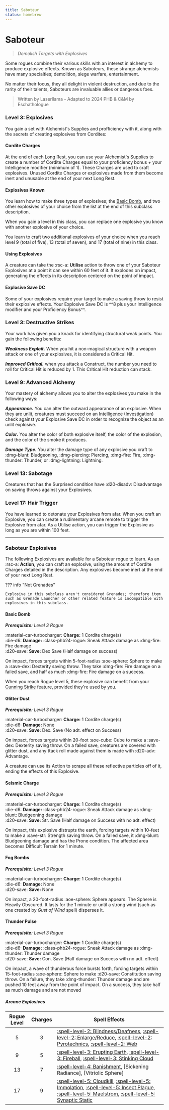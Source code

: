 ```yaml
---
title: Saboteur
status: homebrew
---
```


# Saboteur

> *Demolish Targets with Explosives* 

Some rogues combine their various skills with an interest in alchemy to produce explosive effects. Known as Saboteurs, these strange alchemists have many specialties; demolition, siege warfare, entertainment. 

No matter their focus, they all delight in violent destruction, and due to the rarity of their talents, Saboteurs are invaluable allies or dangerous foes.

> Written by Laserllama - Adapted to 2024 PHB & C&M by Eschathologue

### Level 3: Explosives

You gain a set with Alchemist's Supplies and profficiency with it, along with the secrets of creating explosives from Cordites:

#### Cordite Charges 

At the end of each Long Rest, you can use your Alchemist's Supplies to create a number of Cordite Charges equal to your proficiency bonus + your Intelligence modifier (minimum of 1). These Charges are used to craft explosives. Unused Cordite Charges or explosives made from them become inert and unusable at the end of your next Long Rest.

#### Explosives Known

You learn how to make three types of explosives; the [Basic Bomb](#basic-bomb), and two other explosives of your choice from the list at the end of this subclass description.

When you gain a level in this class, you can replace one explosive you know with another explosive of your choice.

You learn to craft two additional explosives of your choice when you reach level 9 (total of five), 13 (total of seven), and 17 (total of nine) in this class.

#### Using Explosives 

A creature can take the :rsc-a: **Utilise** action to throw one of your Saboteur Explosives at a point it can see within 60 feet of it. It explodes on impact, generating the effects in its description centered on the point of impact.

#### Explosive Save DC

Some of your explosives require your target to make a saving throw to resist their explosive effects. Your Explosive Save DC is ^^8 plus your Intelligence modifier and your Proficiency Bonus^^.

### Level 3: Destructive Strikes

Your work has given you a knack for identifying structural weak points. You gain the following benefits:

***Weakness Exploit.*** When you hit a non-magical structure with a weapon attack or one of your explosives, it is considered a Critical Hit.

***Improved Critical.*** when you attack a Construct, the number you need to roll for Critical Hit is reduced by 1. This Critical Hit reduction can stack.

### Level 9: Advanced Alchemy

Your mastery of alchemy allows you to alter the explosives you make in the following ways:

***Appearance.*** You can alter the outward appearance of an explosive. When they are unlit, creatures must succeed on an Intelligence (Investigation) check against your Explosive Save DC in order to recognize the object as an unlit explosive.

***Color.*** You alter the color of both explosive itself, the color of the explosion, and the color of the smoke it produces.

***Damage Type.*** You alter the damage type of any explosive you craft to :dmg-blunt: Bludgeoning, :dmg-piercing: Piercing, :dmg-fire: Fire, :dmg-thunder: Thunder, or :dmg-lightning: Lightning.

### Level 13: Sabotage

Creatures that has the Surprised condition have :d20-disadv: Disadvantage on saving throws against your Explosives.

### Level 17: Hair Trigger

You have learned to detonate your Explosives from afar. When you craft an Explosive, you can create a rudimentary arcane remote to trigger the Explosive from afar. As a Utilise action, you can trigger the Explosive as long as you are within 100 feet.

---

### Saboteur Explosives

The following Explosives are available for a Saboteur rogue to learn. As an :rsc-a: **Action**, you can craft an explosive, using the amount of Cordite Charges detailed in the description. Any explosives become inert at the end of your next Long Rest.

??? info "Not Grenades"

    Explosive in this subclass aren't considered Grenades; therefore item such as Grenade Launcher or other related feature is incompatible with explosives in this subclass.

#### Basic Bomb

_**Prerequisite:** Level 3 Rogue_

:material-car-turbocharger: **Charge:** 1 Cordite charge(s)  
:die-d6: **Damage:** :class-phb24-rogue: Sneak Attack damage as :dmg-fire: Fire damage  
:d20-save: **Save:** Dex Save (Half damage on success)

On impact, forces targets within 5-foot-radius :aoe-sphere: Sphere to make a :save-dex: Dexterity saving throw. They take :dmg-fire: Fire damage on a failed save, and half as much :dmg-fire: Fire damage on a success.

When you reach Rogue level 5, these explosive can benefit from your [Cunning Strike](index.md#level-5-cunning-strike) feature, provided they're used by you.

#### Glitter Dust

_**Prerequisite:** Level 3 Rogue_

:material-car-turbocharger: **Charge:** 1 Cordite charge(s)  
:die-d6: **Damage:** None  
:d20-save: **Save:** Dex. Save (No adt. effect on Success)

On impact, forces targets within 20-foot :aoe-cube: Cube to make a :save-dex: Dexterity saving throw. On a failed save, creatures are covered with glitter dust, and any ttack roll made against them is made with :d20-adv: Advantage.

A creature can use its Action to scrape all these reflective particles off of it, ending the effects of this Explosive.

#### Seismic Charge

_**Prerequisite:** Level 3 Rogue_

:material-car-turbocharger: **Charge:** 1 Cordite charge(s)  
:die-d6: **Damage:** :class-phb24-rogue: Sneak Attack damage as :dmg-blunt: Bludgeoning damage    
:d20-save: **Save:** Str. Save (Half damage on Success with no adt. effect)

On impact, this explosive distrupts the earth, forcing targets within 10-feet to make a :save-str: Strength saving throw. On a failed save, it :dmg-blunt: Bludgeoning damage and has the Prone condition. The affected area becomes Difficult Terrain for 1 minute.

#### Fog Bombs

_**Prerequisite:** Level 3 Rogue_

:material-car-turbocharger: **Charge:** 1 Cordite charge(s)  
:die-d6: **Damage:** None  
:d20-save: **Save:** None

On impact, a 20-foot-radius :aoe-sphere: Sphere appears. The Sphere is Heavily Obscured. It lasts for the 1 minute or until a strong wind (such as one created by *Gust of Wind* spell) disperses it.

#### Thunder Pulse

_**Prerequisite:** Level 3 Rogue_

:material-car-turbocharger: **Charge:** 1 Cordite charge(s)  
:die-d6: **Damage:** :class-phb24-rogue: Sneak Attack damage as :dmg-thunder: Thunder damage    
:d20-save: **Save:** Con. Save (Half damage on Success with no adt. effect)

On impact, a wave of thunderous force bursts forth, forcing targets within 15-foot-radius :aoe-sphere: Sphere to make :d20-save: Constitution saving throw. On a failure, they take :dmg-thunder: Thunder damage and are pushed 10 feet away from the point of impact. On a success, they take half as much damage and are not moved

##### Arcane Explosives

| Rogue Level | Charges | Spell Effects |
|:-:|:-:|---|
| 5 | 3 | [:spell-level-2: Blindness/Deafness], [:spell-level-2: Enlarge/Reduce], [:spell-level-2: Pyrotechnics], [:spell-level-2: Web] |
| 9 | 5 | [:spell-level-3: Erupting Earth], [:spell-level-3: Fireball], [:spell-level-3: Stinking Cloud] |
| 13 | 7 | [:spell-level-4: Banishment], [Sickening Radiance], [Vitriolic Sphere] |
| 17 | 9 | [:spell-level-5: Cloudkill], [:spell-level-5: Immolation], [:spell-level-5: Insect Plague], [:spell-level-5: Maelstrom], [:spell-level-5: Synaptic Static] |

[:spell-level-2: Blindness/Deafness]: ../../spells/description/core/level-2.md#blindnessdeafness
[:spell-level-2: Enlarge/Reduce]: ../../spells/description/core/level-2.md#enlargereduce
[:spell-level-2: Pyrotechnics]: ../../spells/description/core/level-2.md#pyrotechnics
[:spell-level-2: Web]: ../../spells/description/core/level-2.md#web

[:spell-level-3: Erupting Earth]: ../../spells/description/core/level-3.md#erupting-earth
[:spell-level-3: Fireball]: ../../spells/description/core/level-3.md#fireball
[:spell-level-3: Stinking Cloud]: ../../spells/description/core/level-3.md#stinking-cloud

[:spell-level-4: Banishment]: ../../spells/description/core/level-4.md#banishment
[:spell-level-4: Sickening Radiance]: ../../spells/description/core/level-4.md#sickening-radiance
[:spell-level-4: Vitriolic Sphere]: ../../spells/description/core/level-4.md#vitriolic-sphere

[:spell-level-5: Cloudkill]: ../../spells/description/core/level-5.md#cloudkill
[:spell-level-5: Immolation]: ../../spells/description/core/level-5.md#immolation
[:spell-level-5: Insect Plague]: ../../spells/description/core/level-5.md#insect-plague
[:spell-level-5: Maelstrom]: ../../spells/description/core/level-5.md#maelstrom
[:spell-level-5: Synaptic Static]: ../../spells/description/core/level-5.md#synaptic-static